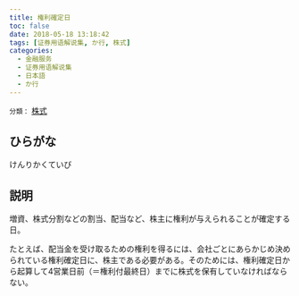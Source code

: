 ```yaml
---
title: 権利確定日
toc: false
date: 2018-05-18 13:18:42
tags: [证券用语解说集, か行, 株式]
categories:
  - 金融服务
  - 证券用语解说集
  - 日本語
  - か行
---
```


`分類：` [株式](/tags/株式/)

## ひらがな

けんりかくていび

## 説明

増資、株式分割などの割当、配当など、株主に権利が与えられることが確定する日。

たとえば、配当金を受け取るための権利を得るには、会社ごとにあらかじめ決められている権利確定日に、株主である必要がある。そのためには、権利確定日から起算して4営業日前（＝権利付最終日）までに株式を保有していなければならない。
